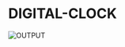 # DIGITAL-CLOCK
![OUTPUT](https://user-images.githubusercontent.com/67971692/197186704-af9566b0-1ee8-4717-a8f2-7712838168e4.png)


